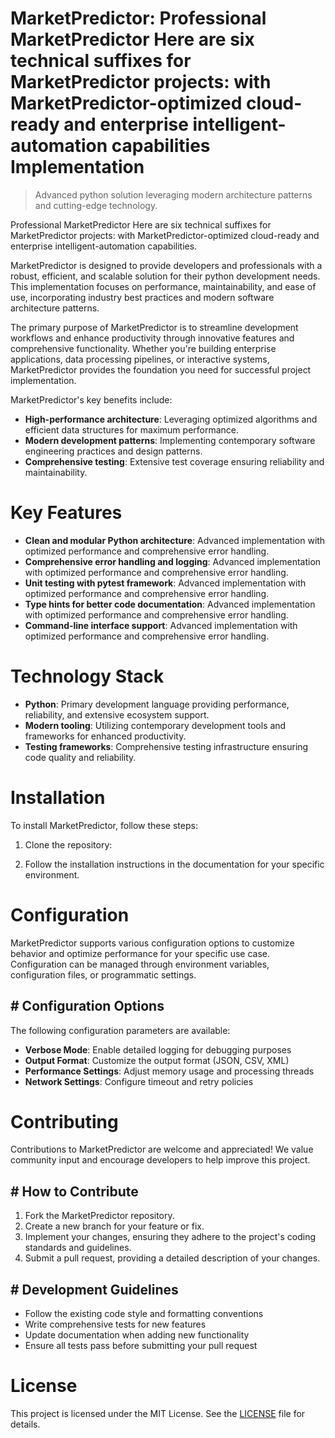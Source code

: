 <!-- fallback_MarketPredictor_20251021165929_97472 -->

# MarketPredictor: Professional MarketPredictor Here are six technical suffixes for MarketPredictor projects: with MarketPredictor-optimized cloud-ready and enterprise intelligent-automation capabilities Implementation
> Advanced python solution leveraging modern architecture patterns and cutting-edge technology.

Professional MarketPredictor Here are six technical suffixes for MarketPredictor projects: with MarketPredictor-optimized cloud-ready and enterprise intelligent-automation capabilities.

MarketPredictor is designed to provide developers and professionals with a robust, efficient, and scalable solution for their python development needs. This implementation focuses on performance, maintainability, and ease of use, incorporating industry best practices and modern software architecture patterns.

The primary purpose of MarketPredictor is to streamline development workflows and enhance productivity through innovative features and comprehensive functionality. Whether you're building enterprise applications, data processing pipelines, or interactive systems, MarketPredictor provides the foundation you need for successful project implementation.

MarketPredictor's key benefits include:

* **High-performance architecture**: Leveraging optimized algorithms and efficient data structures for maximum performance.
* **Modern development patterns**: Implementing contemporary software engineering practices and design patterns.
* **Comprehensive testing**: Extensive test coverage ensuring reliability and maintainability.

# Key Features

* **Clean and modular Python architecture**: Advanced implementation with optimized performance and comprehensive error handling.
* **Comprehensive error handling and logging**: Advanced implementation with optimized performance and comprehensive error handling.
* **Unit testing with pytest framework**: Advanced implementation with optimized performance and comprehensive error handling.
* **Type hints for better code documentation**: Advanced implementation with optimized performance and comprehensive error handling.
* **Command-line interface support**: Advanced implementation with optimized performance and comprehensive error handling.

# Technology Stack

* **Python**: Primary development language providing performance, reliability, and extensive ecosystem support.
* **Modern tooling**: Utilizing contemporary development tools and frameworks for enhanced productivity.
* **Testing frameworks**: Comprehensive testing infrastructure ensuring code quality and reliability.

# Installation

To install MarketPredictor, follow these steps:

1. Clone the repository:


2. Follow the installation instructions in the documentation for your specific environment.

# Configuration

MarketPredictor supports various configuration options to customize behavior and optimize performance for your specific use case. Configuration can be managed through environment variables, configuration files, or programmatic settings.

## # Configuration Options

The following configuration parameters are available:

* **Verbose Mode**: Enable detailed logging for debugging purposes
* **Output Format**: Customize the output format (JSON, CSV, XML)
* **Performance Settings**: Adjust memory usage and processing threads
* **Network Settings**: Configure timeout and retry policies

# Contributing

Contributions to MarketPredictor are welcome and appreciated! We value community input and encourage developers to help improve this project.

## # How to Contribute

1. Fork the MarketPredictor repository.
2. Create a new branch for your feature or fix.
3. Implement your changes, ensuring they adhere to the project's coding standards and guidelines.
4. Submit a pull request, providing a detailed description of your changes.

## # Development Guidelines

* Follow the existing code style and formatting conventions
* Write comprehensive tests for new features
* Update documentation when adding new functionality
* Ensure all tests pass before submitting your pull request

# License

This project is licensed under the MIT License. See the [LICENSE](https://github.com/Hantan1080/MarketPredictor/blob/main/LICENSE) file for details.

